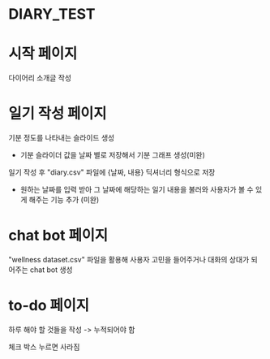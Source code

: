 # DIARY_TEST


# 시작 페이지
다이어리 소개글 작성

# 일기 작성 페이지

기분 정도를 나타내는 슬라이드 생성 
- 기분 슬라이더 값을 날짜 별로 저장해서 기분 그래프 생성(미완)

일기 작성 후 "diary.csv" 파일에 {날짜, 내용} 딕셔너리 형식으로 저장
- 원하는 날짜를 입력 받아 그 날짜에 해당하는 일기 내용을 불러와 사용자가 볼 수 있게 해주는 기능 추가 (미완)

# chat bot 페이지

"wellness dataset.csv" 파일을 활용해 사용자 고민을 들어주거나 대화의 상대가 되어주는 chat bot 생성

# to-do 페이지

하루 해야 할 것들을 작성 
-> 누적되어야 함

체크 박스 누르면 사라짐
